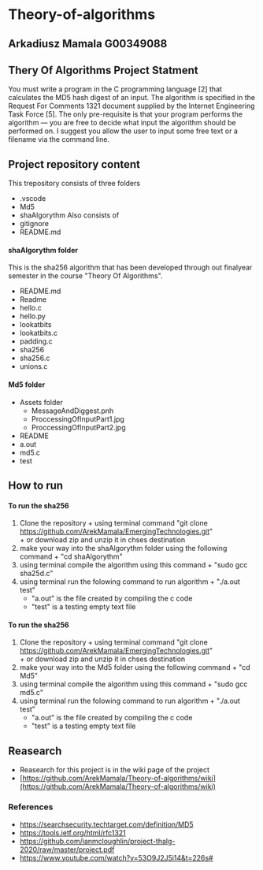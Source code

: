 # Theory-of-algorithms

## Arkadiusz Mamala  G00349088

## Thery Of Algorithms Project Statment
You must write a program in the C programming language [2] that calculates
the MD5 hash digest of an input. The algorithm is specified in the Request
For Comments 1321 document supplied by the Internet Engineering Task
Force [5]. The only pre-requisite is that your program performs the algorithm
— you are free to decide what input the algorithm should be performed on.
I suggest you allow the user to input some free text or a filename via the
command line.

## Project repository content
  This trepository consists of three folders 
  + .vscode
  + Md5
  + shaAlgorythm
  Also consists of 
  + gitignore
  + README.md
  
  #### shaAlgorythm folder
   This is the sha256 algorithm that has been developed through out finalyear semester 
   in the course "Theory Of Algorithms".
   + README.md
   + Readme
   + hello.c
   + hello.py
   + lookatbits
   + lookatbits.c
   + padding.c
   + sha256
   + sha256.c
   + unions.c
  
  #### Md5 folder
   + Assets folder
     + MessageAndDiggest.pnh
     + ProccessingOfInputPart1.jpg
     + ProccessingOfInputPart2.jpg
   + README
   + a.out
   + md5.c
   + test
  
  ## How to run
   #### To run the sha256 
   1. Clone the repository 
     + using terminal command "git clone https://github.com/ArekMamala/EmergingTechnologies.git"  
     + or download zip and unzip it in chses destination
   1. make your way into the shaAlgorythm folder using the following command
     + "cd shaAlgorythm"
   1. using terminal compile the algorithm using this command
     + "sudo gcc sha25d.c" 
   1. using terminal run the folowing command to run algorithm
     + "./a.out test" 
       + "a.out" is the file created by compiling the c code
       + "test" is a testing empty text file
   
   #### To run the sha256 
   1. Clone the repository 
     + using terminal command "git clone https://github.com/ArekMamala/EmergingTechnologies.git"  
     + or download zip and unzip it in chses destination
   1. make your way into the Md5 folder using the following command
     + "cd Md5"
   1. using terminal compile the algorithm using this command
     + "sudo gcc md5.c" 
   1. using terminal run the folowing command to run algorithm
     + "./a.out test" 
       + "a.out" is the file created by compiling the c code
       + "test" is a testing empty text file

## Reasearch 
  * Reasearch for this project is in the wiki page of the project
  * [https://github.com/ArekMamala/Theory-of-algorithms/wiki](https://github.com/ArekMamala/Theory-of-algorithms/wiki)
### References
+ https://searchsecurity.techtarget.com/definition/MD5
+ https://tools.ietf.org/html/rfc1321
+ https://github.com/ianmcloughlin/project-thalg-2020/raw/master/project.pdf
+ https://www.youtube.com/watch?v=53O9J2J5i14&t=226s#



